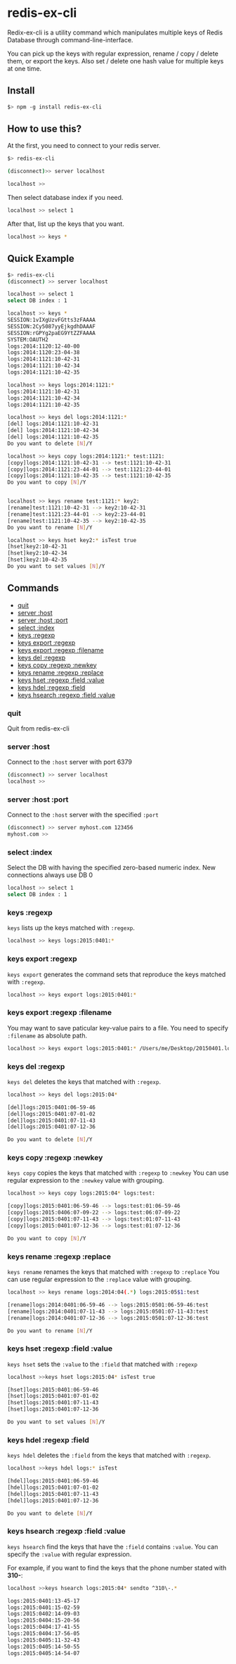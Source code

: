 # redis-ex-cli

Redix-ex-cli is a utility command which manipulates multiple keys of Redis Database through command-line-interface.

You can pick up the keys with regular expression, rename / copy / delete them, or export the keys.
Also set / delete one hash value for multiple keys at one time.


## Install
```bash
$> npm -g install redis-ex-cli
```

## How to use this?

At the first, you need to connect to your redis server.

```bash
$> redis-ex-cli

(disconnect)>> server localhost

localhost >>
```

Then select database index if you need.
```bash
localhost >> select 1
```

After that, list up the keys that you want.
```bash
localhost >> keys *
```

## Quick Example
```bash
$> redis-ex-cli
(disconnect) >> server localhost

localhost >> select 1
select DB index : 1

localhost >> keys *
SESSION:1vIXgUzvFGtts3zFAAAA
SESSION:2Cy5087yyEjkgdhDAAAF
SESSION:rGPYg2paEG9YtZZFAAAA
SYSTEM:OAUTH2
logs:2014:1120:12-40-00
logs:2014:1120:23-04-38
logs:2014:1121:10-42-31
logs:2014:1121:10-42-34
logs:2014:1121:10-42-35

localhost >> keys logs:2014:1121:*
logs:2014:1121:10-42-31
logs:2014:1121:10-42-34
logs:2014:1121:10-42-35

localhost >> keys del logs:2014:1121:*
[del] logs:2014:1121:10-42-31
[del] logs:2014:1121:10-42-34
[del] logs:2014:1121:10-42-35
Do you want to delete [N]/Y

localhost >> keys copy logs:2014:1121:* test:1121:
[copy]logs:2014:1121:10-42-31 --> test:1121:10-42-31
[copy]logs:2014:1121:23-44-01 --> test:1121:23-44-01
[copy]logs:2014:1121:10-42-35 --> test:1121:10-42-35
Do you want to copy [N]/Y 


localhost >> keys rename test:1121:* key2:
[rename]test:1121:10-42-31 --> key2:10-42-31
[rename]test:1121:23-44-01 --> key2:23-44-01
[rename]test:1121:10-42-35 --> key2:10-42-35
Do you want to rename [N]/Y

localhost >> keys hset key2:* isTest true
[hset]key2:10-42-31
[hset]key2:10-42-34
[hset]key2:10-42-35
Do you want to set values [N]/Y
```

## Commands
- [quit](#quit)
- [server :host](#server-host)
- [server :host :port](#server-host-port)
- [select :index](#select-index)
- [keys :regexp](#keys-regex)
- [keys export :regexp](#keys-export-regexp)
- [keys export :regexp :filename](#keys-export-regexp-filename)
- [keys del :regexp](#keys-del-regexp)
- [keys copy :regexp :newkey](#keys-copy-regexp-replace)
- [keys rename :regexp :replace](#keys-rename-regexp-replace)
- [keys hset :regexp :field :value](#keys-hset-regexp-field-value)
- [keys hdel :regexp :field](#keys-hdel-regexp-field)
- [keys hsearch :regexp :field :value](#keys-hsearch-regexp-field-value)

### quit
Quit from redis-ex-cli

### server :host
Connect to the `:host` server with port 6379

```bash
(disconnect) >> server localhost
localhost >>
```

### server :host :port
Connect to the `:host` server with the specified `:port`

```bash
(disconnect) >> server myhost.com 123456
myhost.com >>
```

### select :index
Select the DB with having the specified zero-based numeric index. New connections always use DB 0

```bash
localhost >> select 1
select DB index : 1
```

### keys :regexp
`keys` lists up the keys matched with `:regexp`.

```bash
localhost >> keys logs:2015:0401:*
```

### keys export :regexp
`keys export` generates the command sets that reproduce the keys matched with `:regexp`.

```bash
localhost >> keys export logs:2015:0401:*
```

### keys export :regexp :filename
You may want to save paticular key-value pairs to a file.
You need to specify `:filename` as absolute path.

```bash
localhost >> keys export logs:2015:0401:* /Users/me/Desktop/20150401.log
```

### keys del :regexp
`keys del` deletes the keys that matched with `:regexp`.

```bash
localhost >> keys del logs:2015:04*

[del]logs:2015:0401:06-59-46
[del]logs:2015:0401:07-01-02
[del]logs:2015:0401:07-11-43
[del]logs:2015:0401:07-12-36

Do you want to delete [N]/Y
```

### keys copy :regexp :newkey
`keys copy` copies the keys that matched with `:regexp` to `:newkey`
You can use regular expression to the `:newkey` value with grouping.

```bash
localhost >> keys copy logs:2015:04* logs:test:

[copy]logs:2015:0401:06-59-46 --> logs:test:01:06-59-46
[copy]logs:2015:0406:07-09-22 --> logs:test:06:07-09-22
[copy]logs:2015:0401:07-11-43 --> logs:test:01:07-11-43
[copy]logs:2015:0401:07-12-36 --> logs:test:01:07-12-36

Do you want to copy [N]/Y
```

### keys rename :regexp :replace
`keys rename` renames the keys that matched with `:regexp` to `:replace`
You can use regular expression to the `:replace` value with grouping.

```bash
localhost >> keys rename logs:2014:04(.*) logs:2015:05$1:test

[rename]logs:2014:0401:06-59-46 --> logs:2015:0501:06-59-46:test
[rename]logs:2014:0401:07-11-43 --> logs:2015:0501:07-11-43:test
[rename]logs:2014:0401:07-12-36 --> logs:2015:0501:07-12-36:test

Do you want to rename [N]/Y 
```

### keys hset :regexp :field :value
`keys hset` sets the `:value` to the `:field` that matched with `:regexp`

```bash
localhost >>keys hset logs:2015:04* isTest true

[hset]logs:2015:0401:06-59-46
[hset]logs:2015:0401:07-01-02
[hset]logs:2015:0401:07-11-43
[hset]logs:2015:0401:07-12-36

Do you want to set values [N]/Y 
```

### keys hdel :regexp :field
`keys hdel` deletes the `:field` from the keys that matched with `:regexp`.

```bash
localhost >>keys hdel logs:* isTest

[hdel]logs:2015:0401:06-59-46
[hdel]logs:2015:0401:07-01-02
[hdel]logs:2015:0401:07-11-43
[hdel]logs:2015:0401:07-12-36

Do you want to delete [N]/Y 
```

### keys hsearch :regexp :field :value
`keys hsearch` find the keys that have the `:field` contains `:value`.
You can specify the `:value` with regular expression.

For example, if you want to find the keys that the phone number stated with **310-**:

```bash
localhost >>keys hsearch logs:2015:04* sendto ^310\-.*

logs:2015:0401:13-45-17
logs:2015:0401:15-02-59
logs:2015:0402:14-09-03
logs:2015:0404:15-20-56
logs:2015:0404:17-41-55
logs:2015:0404:17-56-05
logs:2015:0405:11-32-43
logs:2015:0405:14-50-55
logs:2015:0405:14-54-07
```
